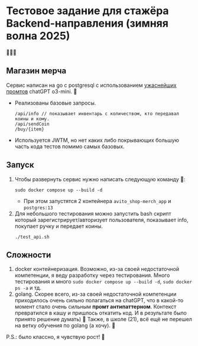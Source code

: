# **Тестовое задание для стажёра Backend-направления (зимняя волна 2025)**
🧠🧠🧠
## Магазин мерча
Сервис написан на go с postgresql с использованием [ужаснейших промтов](https://chatgpt.com/share/67b1d156-5474-8000-a61f-3bfa6137b6db) chatGPT o3-mini. 🐌

* Реализованы базовые запросы.
  ```
  /api/info // показывает инвентарь с количеством, кто передавал коины и кому.
  /api/sendCoin 
  /buy/{item}
  ```
* Используется JWTM, но нет каких либо покрывающих большую часть кода тестов помимо самых базовых.  

## Запуск
1) Чтобы развернуть сервис нужно написать следующую команду 🐋:
   ```
   sudo docker compose up --build -d
   ```
   * При этом запустятся 2 контейнера `avito_shop-merch_app` и `postgres:13`
2) Для небольшого тестирования можно запустить bash скрипт который зарегистрирует/авторизует пользователя, показывает info, покупает ручку и передает коины.
   ```
   ./test_api.sh
   ```
## Сложности
1) docker контейнеризация. Возможно, из-за своей недостаточной компетенции, я веду разработку через тестирования. Много тестирования и много `sudo docker compose up --build -d`, `sudo docker ps -a` и тд.
2) golang. Скорее всего, из-за своей недостаточной компетенции приходилось очень сильно полагаться на chatGPT, что в какой-то момент стало очень сильным **промт антипаттерном**. Контекст превратился в кашу и пришлось откатить код. И в результате было принято решение думать) 🧠
Также, в школе (21), всё ещё не перешел на ветку обучения по golang (а хочу). 🐌

P.S.: было классно, я чувствую рост! 🦒
